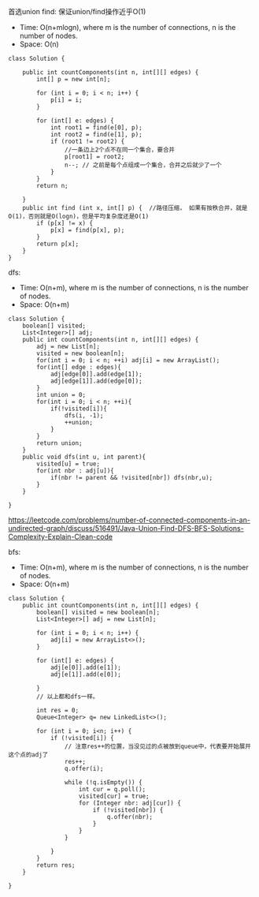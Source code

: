 首选union find: 保证union/find操作近乎O(1)
- Time: O(n+mlogn), where m is the number of connections, n is the number of nodes.
- Space: O(n)
```
class Solution {
    
    public int countComponents(int n, int[][] edges) {
        int[] p = new int[n];
        
        for (int i = 0; i < n; i++) {
            p[i] = i;
        }
        
        for (int[] e: edges) {
            int root1 = find(e[0], p);
            int root2 = find(e[1], p);
            if (root1 != root2) {
                //一条边上2个点不在同一个集合，要合并
                p[root1] = root2;
                n--; // 之前是每个点组成一个集合，合并之后就少了一个
            }
        }
        return n;
        
    }
    public int find (int x, int[] p) {  //路径压缩， 如果有按秩合并，就是O(1)，否则就是O(logn)，但是平均复杂度还是O(1)
        if (p[x] != x) {
            p[x] = find(p[x], p);
        }
        return p[x];
    }    
}
```

dfs:
- Time: O(n+m), where m is the number of connections, n is the number of nodes.
- Space: O(n+m)
```
class Solution {
    boolean[] visited;
    List<Integer>[] adj;
    public int countComponents(int n, int[][] edges) {
        adj = new List[n];
        visited = new boolean[n];
        for(int i = 0; i < n; ++i) adj[i] = new ArrayList();
        for(int[] edge : edges){
            adj[edge[0]].add(edge[1]);
            adj[edge[1]].add(edge[0]);
        }
        int union = 0;
        for(int i = 0; i < n; ++i){
            if(!visited[i]){
                dfs(i, -1);
                ++union;
            }
        }
        return union;     
    }
    public void dfs(int u, int parent){
        visited[u] = true;
        for(int nbr : adj[u]){
            if(nbr != parent && !visited[nbr]) dfs(nbr,u);
        }
    }
    
}
```
https://leetcode.com/problems/number-of-connected-components-in-an-undirected-graph/discuss/516491/Java-Union-Find-DFS-BFS-Solutions-Complexity-Explain-Clean-code


bfs:
- Time: O(n+m), where m is the number of connections, n is the number of nodes.
- Space: O(n+m)
```
class Solution {
    public int countComponents(int n, int[][] edges) {
        boolean[] visited = new boolean[n];
        List<Integer>[] adj = new List[n];
        
        for (int i = 0; i < n; i++) {
            adj[i] = new ArrayList<>();
        }
        
        for (int[] e: edges) {
            adj[e[0]].add(e[1]);
            adj[e[1]].add(e[0]);
            
        }
        // 以上都和dfs一样。
        
        int res = 0;
        Queue<Integer> q= new LinkedList<>();
        
        for (int i = 0; i<n; i++) {
            if (!visited[i]) {
                // 注意res++的位置，当没见过的点被放到queue中，代表要开始展开这个点的adj了
                res++;
                q.offer(i);
                
                while (!q.isEmpty()) {
                    int cur = q.poll();
                    visited[cur] = true;
                    for (Integer nbr: adj[cur]) {
                        if (!visited[nbr]) {
                            q.offer(nbr);
                        }
                    }
                }
                
            }
        }
        return res;
    }
     
}
```
